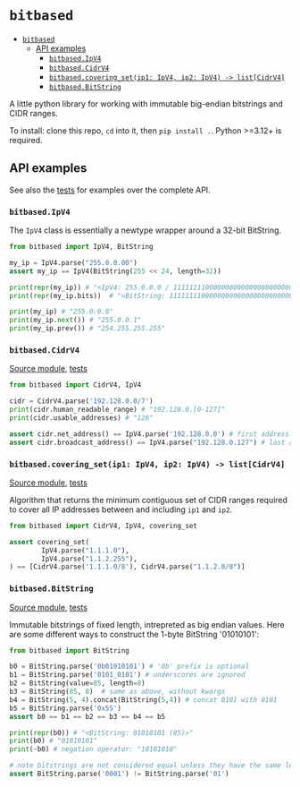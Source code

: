 # `bitbased`

<!-- TOC -->
* [`bitbased`](#bitbased)
  * [API examples](#api-examples)
    * [`bitbased.IpV4`](#bitbasedipv4)
    * [`bitbased.CidrV4`](#bitbasedcidrv4)
    * [`bitbased.covering_set(ip1: IpV4, ip2: IpV4) -> list[CidrV4]`](#bitbasedcovering_setip1-ipv4-ip2-ipv4---listcidrv4)
    * [`bitbased.BitString`](#bitbasedbitstring)
<!-- TOC -->

A little python library for working with immutable big-endian
bitstrings and CIDR ranges.

To install: clone this repo, `cd` into it, then `pip install .`. Python >=3.12+ is required.

## API examples

See also the [tests](tests/) for examples over the complete API.

### `bitbased.IpV4`

The `IpV4` class is essentially a newtype wrapper around a 32-bit BitString.

```python
from bitbased import IpV4, BitString

my_ip = IpV4.parse("255.0.0.00")
assert my_ip == IpV4(BitString(255 << 24, length=32))

print(repr(my_ip)) # "<IpV4: 255.0.0.0 / 11111111000000000000000000000000>"
print(repr(my_ip.bits))  # "<BitString: 11111111000000000000000000000000 (4278190080)>"

print(my_ip) # "255.0.0.0"
print(my_ip.next()) # "255.0.0.1"
print(my_ip.prev()) # "254.255.255.255"
```


### `bitbased.CidrV4`

[Source module](bitbased/ip_and_cidr_v4.py), [tests](tests/test_cidr_ranges.py)

```python
from bitbased import CidrV4, IpV4

cidr = CidrV4.parse('192.128.0.0/7')
print(cidr.human_readable_range) # "192.128.0.[0-127]"
print(cidr.usable_addresses) # "126"

assert cidr.net_address() == IpV4.parse('192.128.0.0') # first address
assert cidr.broadcast_address() == IpV4.parse("192.128.0.127") # last address
```

### `bitbased.covering_set(ip1: IpV4, ip2: IpV4) -> list[CidrV4]`

[Source module](bitbased/covering_set.py), [tests](tests/test_covering_set.py)

Algorithm that returns the minimum contiguous set of CIDR ranges required to cover all IP addresses between and including `ip1` and `ip2`.

```python
from bitbased import CidrV4, IpV4, covering_set

assert covering_set(
        IpV4.parse("1.1.1.0"),
        IpV4.parse("1.1.2.255"),
) == [CidrV4.parse('1.1.1.0/8'), CidrV4.parse("1.1.2.0/8")]
```

### `bitbased.BitString`
[Source module](bitbased/bits.py), [tests](tests/test_bit_strings.py)

Immutable bitstrings of fixed length, intrepreted as big endian values.
Here are some different ways to construct the 1-byte BitString '01010101':

```python
from bitbased import BitString

b0 = BitString.parse('0b01010101') # '0b' prefix is optional
b1 = BitString.parse('0101_0101') # underscores are ignored
b2 = BitString(value=85, length=8)
b3 = BitString(85, 8)  # same as above, without kwargs
b4 = BitString(5, 4).concat(BitString(5,4)) # concat 0101 with 0101
b5 = BitString.parse('0x55')
assert b0 == b1 == b2 == b3 == b4 == b5

print(repr(b0)) # "<BitString: 01010101 (85)>"
print(b0) # "01010101"
print(~b0) # negation operator: "10101010"

# note bitstrings are not considered equal unless they have the same length
assert BitString.parse('0001') != BitString.parse('01')
```
